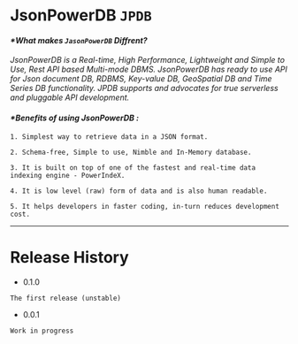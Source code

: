 # JsonPowerDB `JPDB`

#### _*What makes `JasonPowerDB` Diffrent?_

_JsonPowerDB is a Real-time, High Performance, Lightweight and Simple to Use, Rest API based Multi-mode DBMS._ 
_JsonPowerDB has ready to use API for Json document DB, RDBMS, Key-value DB, GeoSpatial DB and Time Series DB functionality._ 
_JPDB supports and advocates for true serverless and pluggable API development._ 

#### _*Benefits of using JsonPowerDB :_

`1. Simplest way to retrieve data in a JSON format.` 

`2. Schema-free, Simple to use, Nimble and In-Memory database.`

`3. It is built on top of one of the fastest and real-time data indexing engine - PowerIndeX.`

`4. It is low level (raw) form of data and is also human readable.`

`5. It helps developers in faster coding, in-turn reduces development cost.`

---

# Release History

- 0.1.0

`The first release (unstable)`

- 0.0.1

`Work in progress`
